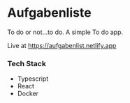 # Aufgabenliste

To do or not...to do. A simple To do app.

Live at https://aufgabenlist.netlify.app

### Tech Stack

* Typescript
* React
* Docker
